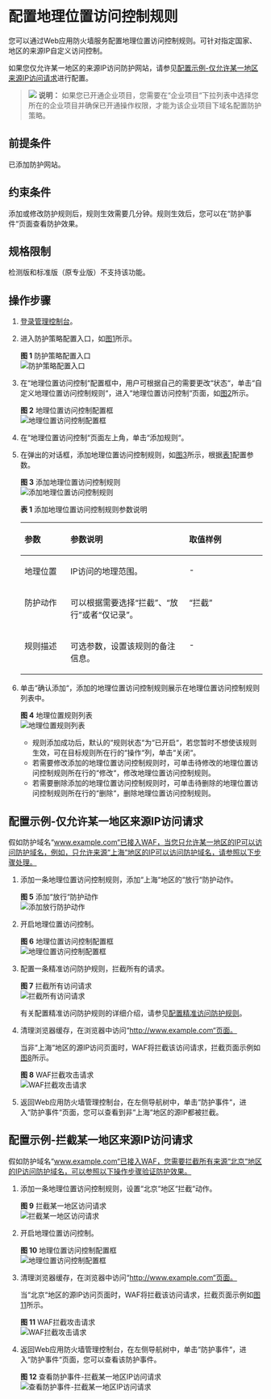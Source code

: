 # 配置地理位置访问控制规则<a name="waf_01_0013"></a>

您可以通过Web应用防火墙服务配置地理位置访问控制规则。可针对指定国家、地区的来源IP自定义访问控制。

如果您仅允许某一地区的来源IP访问防护网站，请参见[配置示例-仅允许某一地区来源IP访问请求](#section199411058152915)进行配置。

>![](public_sys-resources/icon-note.gif) **说明：** 
>如果您已开通企业项目，您需要在“企业项目“下拉列表中选择您所在的企业项目并确保已开通操作权限，才能为该企业项目下域名配置防护策略。

## 前提条件<a name="section5903171661012"></a>

已添加防护网站。

## 约束条件<a name="section627653215591"></a>

添加或修改防护规则后，规则生效需要几分钟。规则生效后，您可以在“防护事件“页面查看防护效果。

## 规格限制<a name="section416442473110"></a>

检测版和标准版（原专业版）不支持该功能。

## 操作步骤<a name="section61533550183130"></a>

1.  [登录管理控制台](https://console.huaweicloud.com/?locale=zh-cn)。
2.  进入防护策略配置入口，如[图1](#waf_01_0008_fig089771664710)所示。

    **图 1**  防护策略配置入口<a name="waf_01_0008_fig089771664710"></a>  
    ![](figures/防护策略配置入口.png "防护策略配置入口")

3.  在“地理位置访问控制“配置框中，用户可根据自己的需要更改“状态“，单击“自定义地理位置访问控制规则“，进入“地理位置访问控制“页面，如[图2](#fig1841026151810)所示。

    **图 2**  地理位置访问控制配置框<a name="fig1841026151810"></a>  
    ![](figures/地理位置访问控制配置框.png "地理位置访问控制配置框")

4.  在“地理位置访问控制“页面左上角，单击“添加规则“。
5.  在弹出的对话框，添加地理位置访问控制规则，如[图3](#fig49385421125519)所示，根据[表1](#table4696626918715)配置参数。

    **图 3**  添加地理位置访问控制规则<a name="fig49385421125519"></a>  
    ![](figures/添加地理位置访问控制规则.png "添加地理位置访问控制规则")

    **表 1**  添加地理位置访问控制规则参数说明

    <a name="table4696626918715"></a>
    <table><thead align="left"><tr id="row151760118715"><th class="cellrowborder" valign="top" width="19%" id="mcps1.2.4.1.1"><p id="p3258956818715"><a name="p3258956818715"></a><a name="p3258956818715"></a>参数</p>
    </th>
    <th class="cellrowborder" valign="top" width="49%" id="mcps1.2.4.1.2"><p id="p2250934518715"><a name="p2250934518715"></a><a name="p2250934518715"></a>参数说明</p>
    </th>
    <th class="cellrowborder" valign="top" width="32%" id="mcps1.2.4.1.3"><p id="p2986065181135"><a name="p2986065181135"></a><a name="p2986065181135"></a>取值样例</p>
    </th>
    </tr>
    </thead>
    <tbody><tr id="row125751318715"><td class="cellrowborder" valign="top" width="19%" headers="mcps1.2.4.1.1 "><p id="p3474973518715"><a name="p3474973518715"></a><a name="p3474973518715"></a>地理位置</p>
    </td>
    <td class="cellrowborder" valign="top" width="49%" headers="mcps1.2.4.1.2 "><p id="p6326519018715"><a name="p6326519018715"></a><a name="p6326519018715"></a>IP访问的地理范围。</p>
    </td>
    <td class="cellrowborder" valign="top" width="32%" headers="mcps1.2.4.1.3 "><p id="p13369312123516"><a name="p13369312123516"></a><a name="p13369312123516"></a>-</p>
    </td>
    </tr>
    <tr id="row3251580618715"><td class="cellrowborder" valign="top" width="19%" headers="mcps1.2.4.1.1 "><p id="p1653459218715"><a name="p1653459218715"></a><a name="p1653459218715"></a>防护动作</p>
    </td>
    <td class="cellrowborder" valign="top" width="49%" headers="mcps1.2.4.1.2 "><p id="p6423359118715"><a name="p6423359118715"></a><a name="p6423359118715"></a>可以根据需要选择<span class="parmvalue" id="parmvalue14665755193211"><a name="parmvalue14665755193211"></a><a name="parmvalue14665755193211"></a>“拦截”</span>、<span class="parmvalue" id="parmvalue1929415003319"><a name="parmvalue1929415003319"></a><a name="parmvalue1929415003319"></a>“放行”</span>或者<span class="parmvalue" id="parmvalue1890426273"><a name="parmvalue1890426273"></a><a name="parmvalue1890426273"></a>“仅记录”</span>。</p>
    </td>
    <td class="cellrowborder" valign="top" width="32%" headers="mcps1.2.4.1.3 "><p id="p158397623313"><a name="p158397623313"></a><a name="p158397623313"></a><span class="parmvalue" id="parmvalue1936613041112"><a name="parmvalue1936613041112"></a><a name="parmvalue1936613041112"></a>“拦截”</span></p>
    </td>
    </tr>
    <tr id="row1389601714612"><td class="cellrowborder" valign="top" width="19%" headers="mcps1.2.4.1.1 "><p id="p189601724617"><a name="p189601724617"></a><a name="p189601724617"></a>规则描述</p>
    </td>
    <td class="cellrowborder" valign="top" width="49%" headers="mcps1.2.4.1.2 "><p id="p9897151764619"><a name="p9897151764619"></a><a name="p9897151764619"></a>可选参数，设置该规则的备注信息。</p>
    </td>
    <td class="cellrowborder" valign="top" width="32%" headers="mcps1.2.4.1.3 "><p id="p13897717114620"><a name="p13897717114620"></a><a name="p13897717114620"></a>-</p>
    </td>
    </tr>
    </tbody>
    </table>

6.  单击“确认添加“，添加的地理位置访问控制规则展示在地理位置访问控制规则列表中。

    **图 4**  地理位置规则列表<a name="fig1770291816123"></a>  
    ![](figures/地理位置规则列表.png "地理位置规则列表")

    -   规则添加成功后，默认的“规则状态“为“已开启“，若您暂时不想使该规则生效，可在目标规则所在行的“操作“列，单击“关闭“。
    -   若需要修改添加的地理位置访问控制规则时，可单击待修改的地理位置访问控制规则所在行的“修改“，修改地理位置访问控制规则。
    -   若需要删除添加的地理位置访问控制规则时，可单击待删除的地理位置访问控制规则所在行的“删除“，删除地理位置访问控制规则。


## 配置示例-仅允许某一地区来源IP访问请求<a name="section199411058152915"></a>

假如防护域名“www.example.com“已接入WAF，当您只允许某一地区的IP可以访问防护域名，例如，只允许来源“上海“地区的IP可以访问防护域名，请参照以下步骤处理。

1.  添加一条地理位置访问控制规则，添加“上海“地区的“放行“防护动作。

    **图 5**  添加“放行“防护动作<a name="zh-cn_topic_0239268170_fig21661829184"></a>  
    ![](figures/添加放行防护动作.png "添加放行防护动作")

2.  开启地理位置访问控制。

    **图 6**  地理位置访问控制配置框<a name="waf_01_0013_fig573761514274"></a>  
    ![](figures/地理位置访问控制配置框.png "地理位置访问控制配置框")

3.  配置一条精准访问防护规则，拦截所有的请求。

    **图 7**  拦截所有访问请求<a name="zh-cn_topic_0239268170_fig530751016165"></a>  
    ![](figures/拦截所有访问请求.png "拦截所有访问请求")

    有关配置精准访问防护规则的详细介绍，请参见[配置精准访问防护规则](https://support.huaweicloud.com/usermanual-waf/waf_01_0010.html)。

4.  清理浏览器缓存，在浏览器中访问“http://www.example.com“页面。

    当非“上海“地区的源IP访问页面时，WAF将拦截该访问请求，拦截页面示例如[图8](#fig09461834621)所示。

    **图 8**  WAF拦截攻击请求<a name="fig09461834621"></a>  
    ![](figures/WAF拦截攻击请求.png "WAF拦截攻击请求")

5.  返回Web应用防火墙管理控制台，在左侧导航树中，单击“防护事件“，进入“防护事件“页面，您可以查看到非“上海“地区的源IP都被拦截。

## 配置示例-拦截某一地区来源IP访问请求<a name="section17652121617210"></a>

假如防护域名“www.example.com“已接入WAF，您需要拦截所有来源“北京“地区的IP访问防护域名，可以参照以下操作步骤验证防护效果。

1.  添加一条地理位置访问控制规则，设置“北京“地区“拦截“动作。

    **图 9**  拦截某一地区访问请求<a name="fig6861311122610"></a>  
    ![](figures/拦截某一地区访问请求.png "拦截某一地区访问请求")

2.  开启地理位置访问控制。

    **图 10**  地理位置访问控制配置框<a name="fig573761514274"></a>  
    ![](figures/地理位置访问控制配置框.png "地理位置访问控制配置框")

3.  清理浏览器缓存，在浏览器中访问“http://www.example.com“页面。

    当“北京“地区的源IP访问页面时，WAF将拦截该访问请求，拦截页面示例如[图11](#fig11778435913)所示。

    **图 11**  WAF拦截攻击请求<a name="fig11778435913"></a>  
    ![](figures/WAF拦截攻击请求.png "WAF拦截攻击请求")

4.  返回Web应用防火墙管理控制台，在左侧导航树中，单击“防护事件“，进入“防护事件“页面，您可以查看该防护事件。

    **图 12**  查看防护事件-拦截某一地区IP访问请求<a name="fig6322145644618"></a>  
    ![](figures/查看防护事件-拦截某一地区IP访问请求.png "查看防护事件-拦截某一地区IP访问请求")


